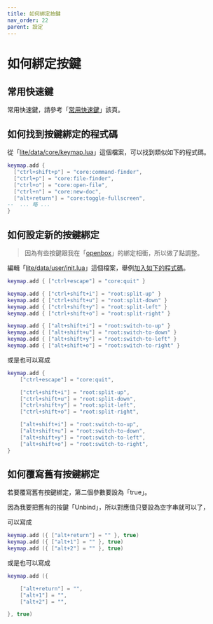 ```yaml
---
title: 如何綁定按鍵
nav_order: 22
parent: 設定
---
```



# 如何綁定按鍵

## 常用快速鍵

常用快速鍵，請參考「[常用快速鍵](https://samwhelp.github.io/note-about-lite-editor/read/spec-keybind.html)」該頁。

## 如何找到按鍵綁定的程式碼

從「[lite/data/core/keymap.lua](https://github.com/rxi/lite/blob/master/data/core/keymap.lua#L86)」這個檔案，可以找到類似如下的程式碼。

``` lua
keymap.add {
  ["ctrl+shift+p"] = "core:command-finder",
  ["ctrl+p"] = "core:file-finder",
  ["ctrl+o"] = "core:open-file",
  ["ctrl+n"] = "core:new-doc",
  ["alt+return"] = "core:toggle-fullscreen",
--  ... 略 ...
}
```

## 如何設定新的按鍵綁定

> 因為有些按鍵跟我在「[openbox](https://github.com/samwhelp/play-ubuntu-20.04-plan/blob/master/prototype/openbox/spec-keybind.md#window-tiling-move--corner)」的綁定相衝，所以做了點調整。

編輯「[lite/data/user/init.lua](https://github.com/rxi/lite/blob/master/data/user/init.lua)」這個檔案，舉例[加入如下的程式碼](https://github.com/samwhelp/note-about-lite-editor/blob/master/demo/config/user/init.lua)。

``` lua
keymap.add { ["ctrl+escape"] = "core:quit" }

keymap.add { ["ctrl+shift+i"] = "root:split-up" }
keymap.add { ["ctrl+shift+u"] = "root:split-down" }
keymap.add { ["ctrl+shift+y"] = "root:split-left" }
keymap.add { ["ctrl+shift+o"] = "root:split-right" }

keymap.add { ["alt+shift+i"] = "root:switch-to-up" }
keymap.add { ["alt+shift+u"] = "root:switch-to-down" }
keymap.add { ["alt+shift+y"] = "root:switch-to-left" }
keymap.add { ["alt+shift+o"] = "root:switch-to-right" }
```

或是也可以寫成

``` lua
keymap.add {
	["ctrl+escape"] = "core:quit",

	["ctrl+shift+i"] = "root:split-up",
	["ctrl+shift+u"] = "root:split-down",
	["ctrl+shift+y"] = "root:split-left",
	["ctrl+shift+o"] = "root:split-right",

	["alt+shift+i"] = "root:switch-to-up",
	["alt+shift+u"] = "root:switch-to-down",
	["alt+shift+y"] = "root:switch-to-left",
	["alt+shift+o"] = "root:switch-to-right",
}
```

## 如何覆寫舊有按鍵綁定

若要覆寫舊有按鍵綁定，第二個參數要設為「true」。

因為我要把舊有的按鍵「Unbind」，所以對應值只要設為空字串就可以了，

可以寫成

``` lua
keymap.add ({ ["alt+return"] = "" }, true)
keymap.add ({ ["alt+1"] = "" }, true)
keymap.add ({ ["alt+2"] = "" }, true)
```

或是也可以寫成

``` lua
keymap.add ({

	["alt+return"] = "",
	["alt+1"] = "",
	["alt+2"] = "",

}, true)

```

